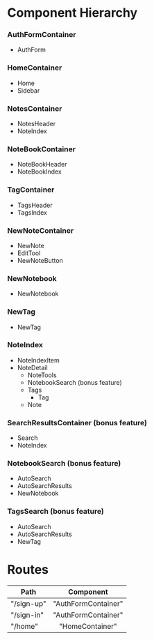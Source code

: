 # Component Hierarchy 

### AuthFormContainer 
* AuthForm 

### HomeContainer 
* Home 
* Sidebar 

### NotesContainer
* NotesHeader 
* NoteIndex 

### NoteBookContainer
* NoteBookHeader 
* NoteBookIndex 

### TagContainer
* TagsHeader 
* TagsIndex 

### NewNoteContainer
* NewNote 
* EditTool
* NewNoteButton

### NewNotebook
* NewNotebook

### NewTag 
* NewTag 

### NoteIndex
* NoteIndexItem
* NoteDetail 
  * NoteTools 
  * NotebookSearch (bonus feature)
  * Tags 
  	* Tag
  * Note 

### SearchResultsContainer (bonus feature)
* Search 
* NoteIndex 

### NotebookSearch (bonus feature)
* AutoSearch 
* AutoSearchResults 
* NewNotebook  

### TagsSearch (bonus feature) 
* AutoSearch 
* AutoSearchResults
* NewTag

# Routes 

| Path          | Component     | 
| ------------- |:-------------:| 
| "/sign-up"     | "AuthFormContainer" | 
| "/sign-in"     | "AuthFormContainer"     | 
| "/home" | "HomeContainer"     | 



